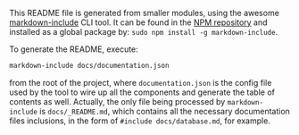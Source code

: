 This README file is generated from smaller modules, using the awesome [markdown-include](https://github.com/sethen/markdown-include) CLI tool. It can be found in the [NPM repository](https://www.npmjs.com/package/markdown-include) and installed as a global package by: `sudo npm install -g markdown-include`.

To generate the README, execute:

```bash
markdown-include docs/documentation.json
```

from the root of the project, where `documentation.json` is the config file used by the tool to wire up all the components and generate the table of contents as well. Actually, the only file being processed by `markdown-include` is `docs/_README.md`, which contains all the necessary documentation files inclusions, in the form of `#include docs/database.md`, for example.
